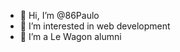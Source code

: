 - 👋 Hi, I’m @86Paulo
- 👀 I’m interested in web development
- 🌱 I’m a Le Wagon alumni

<!---
86Paulo/86Paulo is a ✨ special ✨ repository because its `README.md` (this file) appears on your GitHub profile.
You can click the Preview link to take a look at your changes.
--->
